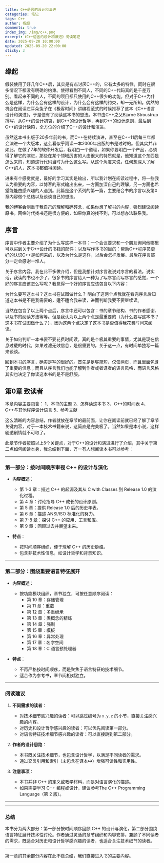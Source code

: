 ```yaml
---
title: C++语言的设计和演进
categories: 笔记
tags: C++
author: 杨超
comments: true
index_img: /img/c++.png
excerpt: 《C++语言的设计和演进》阅读笔记
date: 2025-09-20 10:00:00
updated: 2025-09-20 22:00:00
sticky: 3
---
```


## 缘起

假装使用了好几年C++后，其实是有点讨厌C++的，它有太多的特性，同时在很多情况下都没有明确的约束。使得看到不同人，不同的C++代码真的是千差万别。看起来不同的人，不同的项目都只使用的C++很少的功能。但对于C++为什么是这样，为什么会有这样的设计，为什么会有这样的约束，却一无所知。偶然的机会在阅读左耳朵兔子在《极客时间》讲编程范式的时候推荐了这本《C++语言设计和演进》，于是便有了阅读这本书的想法。本书由C++之父Bjarne Stroustrup撰写，从C++的设计初衷，到C++的设计哲学，再到C++的设计原则，最后到C++的设计缺陷，全方位的介绍了C++的设计和演进。

虽然这本书出版于20多年前的书，而C++在持续演进，甚至在C++11后每三年都会演进一个大版本，这么看似乎阅读一本2000年出版的书是过时的。但其实并非如此，在做了7年的软件开发后，我明白一个道理，如果你要明白一个产品，必须得了解它的演进，那些在某个领域厉害的人由很大的特质就是，他知道这个东西是怎么来的，知道这行代码当时为什么这么写。从这个角度来说，任何想深入了解C++的人，这本书都值得阅读。

进来有个感觉就是，最好的学习其实是输出，所以我计划在阅读过程中，将一些我认为重要的内容，以博客的形式输出出来，一方面加深自己的理解，另一方面也希望能能由感兴趣的人遇到。此篇是这个系列的第一篇，主要结合书的序言以及第0章内容做个总结以及谈谈自己的想法。

我的博客会侧重于我自己的理解和碎碎念，如果你想了解书的内容，强烈建议阅读原书。网络时代找书还是很方便的，如果你真的找不到，可以想办法联系我。

## 序言

序言中作者主要介绍了为什么写这样一本书：一个会议要求和一个朋友询问他哪里可以买到关于C++设计的书籍的邮件；以及写作本书的目的：帮助C++程序员更好的认识C++是如何来的，以及为什么是这样，以后会怎样发展。最后在序言部分一定会感谢一堆人。

关于序言内容，我在此不多做介绍，但是我想针对序言说说对序言的看法。说实话，我读的书也不少了，很多书的序言给人一种为了写序言而写序言的感觉，一个好的序言应该怎么写呢？我觉得一个好的序言应该包含以下内容：

为什么要写这本书？这本书在试图做什么？
明白了这两个点我就在看完序言后知道这本书是不是我需要的，适不适合我来读，进而判断我要不要继续读。

当然在包含了以上两个点后，序言中还可以包含：书的章节结构、书的作者感谢、以及书的阅读方法等等。但是我认为以上两个点是最重要的（为什么要写这本书？这本书在试图做什么？），因为这两个点决定了这本书是否值得我花费时间来阅读。

关于如何判断一本书要不要花费时间读，真的是个极其重要的事情，尤其是现在信息过载的时代，如果过滤无效信息，是很重要的。关于这一点，有时间单独写一篇来谈谈。

回到本书的序言，确实是写的很好的。首先是足够简短，仅仅两页，而且里面包含了重要的信息；而且从序言我们也能了解到作者或者译者的语言风格，而语言风格其实也决定了你读这本书的是不是舒服。

## 第0章 致读者

本章内容主要包含：
1、本书的主题
2、怎样读这本书
3、C++的时间表
4、C++与其他程序设计语言
5、参考文献

这么清晰的内容总结，作者就放在章节的最前面，让你在阅读前就已经了解了章节关键内容，对于一本技术书籍来说，这简直是完美极了。当然如果是本小说，这样剧透剧情就不可取了。

此章节作者按照以上5个关键点，对于C++的设计和演进进行了介绍，其中关于第二点如何阅读本身，我总结到下面，万一有人想阅读本书可以参考：

---

### **第一部分：按时间顺序审视 C++ 的设计与演化**

- **内容概述**：
  - 第 1-3 章：描述 C++ 的起源及其从 C with Classes 到 Release 1.0 的演化过程。
  - 第 4 章：讨论指导 C++ 成长的设计原则。
  - 第 5 章：提供 Release 1.0 后的历史年表。
  - 第 6 章：描述 ANSI/ISO 标准化的努力。
  - 第 7-8 章：探讨 C++ 的应用、工具和库。
  - 第 9 章：回顾过去并展望未来。

- **特点**：
  - 按时间顺序组织，便于理解 C++ 的历史脉络。
  - 包含非技术性信息，如设计哲学和背景知识。

---

### **第二部分：围绕重要语言特征展开**

- **内容概述**：
  - 按功能模块组织，章节独立，可按任意顺序阅读：
    - 第 10 章：存储管理
    - 第 11 章：重载
    - 第 12 章：多重继承
    - 第 13 章：类概念的精炼
    - 第 14 章：强制
    - 第 15 章：模板
    - 第 16 章：异常处理
    - 第 17 章：名字空间
    - 第 18 章：C 语言预处理器

- **特点**：
  - 不再严格按时间顺序，而是聚焦于语言特征的技术细节。
  - 适合作为参考书，章节间相对独立。

---

### **阅读建议**

1. **不同需求的读者**：
   - 对技术细节感兴趣的读者：可以跳过编号为 `x.y.z` 的小节，直接关注感兴趣的内容。
   - 对历史和设计哲学感兴趣的读者：可以优先阅读第一部分。
   - 对语言特征技术细节感兴趣的读者：可以直接跳到第二部分。

2. **作者的设计思路**：
   - 本书既关注技术细节，也包含设计哲学，以满足不同读者的需求。
   - 通过交叉引用和索引（未包含在译本中）增强可读性和实用性。

3. **注意事项**：
   - 本书并非 C++ 的定义或教学材料，而是对语言演化的描述。
   - 如果需要学习 C++ 编程或设计，建议参考The C++ Programming Language（第 2 版）。

---

---

### **总结**

本书分为两大部分：第一部分按时间顺序回顾 C++ 的设计与演化，第二部分围绕语言特征展开技术性讨论。作者通过灵活的章节组织和内容安排，兼顾了不同读者的需求，既适合对历史和设计哲学感兴趣的读者，也适合关注技术细节的读者。

---

第一章的其余部分内容在此不做总结，我们直接进入书的主要内容。

